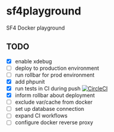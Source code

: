 # sf4playground
SF4 Docker playground

## TODO
- [x] enable xdebug
- [ ] deploy to production environment
- [ ] run rollbar for prod environment
- [x] add phpunit
- [x] run tests in CI during push [![CircleCI](https://circleci.com/gh/jwwisniewski/sf4playground.svg?style=svg)](https://circleci.com/gh/jwwisniewski/sf4playground)
- [x] inform rollbar about deployment
- [ ] exclude var/cache from docker 
- [ ] set up database connection
- [ ] expand CI workflows 
- [ ] configure docker reverse proxy